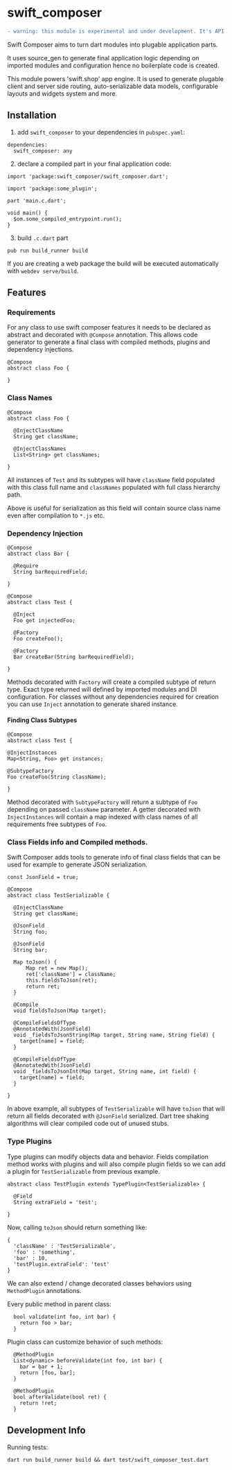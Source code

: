 # swift_composer

```diff
- warning: this module is experimental and under development. It's API is subjected to change
```

Swift Composer aims to turn dart modules into plugable application parts.

It uses source_gen to generate final application logic depending on imported
modules and configuration hence no boilerplate code is created.

This module powers 'swift.shop' app engine.
It is used to generate plugable client and server side routing, auto-serializable data models,
configurable layouts and widgets system and more.

## Installation

1) add `swift_composer` to your dependencies in `pubspec.yaml`:
```
dependencies:
  swift_composer: any
```

2) declare a compiled part in your final application code:
```
import 'package:swift_composer/swift_composer.dart';

import 'package:some_plugin';

part 'main.c.dart';

void main() {
  $om.some_compiled_entrypoint.run();
}
```

3) build `.c.dart` part
```
pub run build_runner build
```

If you are creating a web package the build will be executed automatically with
`webdev serve/build`.

## Features

### Requirements

For any class to use swift composer features it needs to be declared as abstract
and decorated with `@Compose` annotation. This allows code generator to generate
a final class with compiled methods, plugins and dependency injections.

```
@Compose
abstract class Foo {

}
```

### Class Names

```
@Compose
abstract class Foo {

  @InjectClassName
  String get className;

  @InjectClassNames
  List<String> get classNames;

}
```
All instances of `Test` and its subtypes will have `className` field populated
with this class full name and `classNames` populated with full class hierarchy
path.

Above is useful for serialization as this field will contain source class name
even after compilation to `*.js` etc.

### Dependency Injection

```
@Compose
abstract class Bar {

  @Require
  String barRequiredField;

}

@Compose
abstract class Test {

  @Inject
  Foo get injectedFoo;

  @Factory
  Foo createFoo();

  @Factory
  Bar createBar(String barRequiredField);

}
```

Methods decorated with `Factory` will create a compiled subtype of return type.
Exact type returned will defined by imported modules and DI configuration.
For classes without any dependencies required for creation you can use `Inject`
annotation to generate shared instance.

#### Finding Class Subtypes

```
@Compose
abstract class Test {

@InjectInstances
Map<String, Foo> get instances;

@SubtypeFactory
Foo createFoo(String className);

}
```
Method decorated with `SubtypeFactory` will return a subtype of `Foo` depending
on passed `className` parameter.
A getter decorated with `InjectInstances` will contain a map indexed with class
names of all requirements free subtypes of `Foo`.

### Class Fields info and Compiled methods.

Swift Composer adds tools to generate info of final class fields that can be
used for example to generate JSON serialization.

```
const JsonField = true;

@Compose
abstract class TestSerializable {

  @InjectClassName
  String get className;

  @JsonField
  String foo;

  @JsonField
  String bar;

  Map toJson() {
      Map ret = new Map();
      ret['className'] = className;
      this.fieldsToJson(ret);
      return ret;
  }

  @Compile
  void fieldsToJson(Map target);

  @CompileFieldsOfType
  @AnnotatedWith(JsonField)
  void _fieldsToJsonString(Map target, String name, String field) {
    target[name] = field;
  }

  @CompileFieldsOfType
  @AnnotatedWith(JsonField)
  void _fieldsToJsonInt(Map target, String name, int field) {
    target[name] = field;
  }

}
```

In above example, all subtypes of `TestSerializable` will have `toJson` that
will return all fields decorated with `@JsonField` serialized.
Dart tree shaking algorithms will clear compiled code out of unused stubs.

### Type Plugins

Type plugins can modify objects data and behavior.
Fields compilation method works with plugins and will also compile plugin fields
so we can add a plugin for `TestSerializable` from previous example.
```
abstract class TestPlugin extends TypePlugin<TestSerializable> {

  @Field
  String extraField = 'test';

}
```

Now, calling `toJson` should return something like:
```
{
  'className' : 'TestSerializable',
  'foo' : 'something',
  'bar' : 10,
  'testPlugin.extraField': 'test'
}
```

We can also extend / change decorated classes behaviors using `MethodPlugin` annotations.

Every public method in parent class:
```
  bool validate(int foo, int bar) {
    return foo > bar;
  }
```

Plugin class can customize behavior of such methods:
```
  @MethodPlugin
  List<dynamic> beforeValidate(int foo, int bar) {
    bar = bar + 1;
    return [foo, bar];
  }

  @MethodPlugin
  bool afterValidate(bool ret) {
    return !ret;
  }
```

## Development Info

Running tests:

```
dart run build_runner build && dart test/swift_composer_test.dart
```
